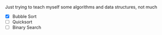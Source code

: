 Just trying to teach myself some algorithms and data structures, not much

- [x] Bubble Sort
- [ ] Quicksort
- [ ] Binary Search